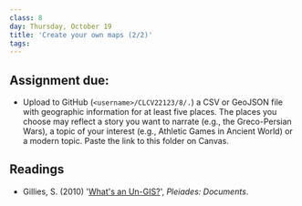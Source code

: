 ```yaml
---
class: 8
day: Thursday, October 19
title: 'Create your own maps (2/2)'
tags: 
---
```


## Assignment due: 
- Upload to GitHub (`<username>/CLCV22123/8/.`) a CSV or GeoJSON file with geographic information for at least five places. The places you choose may reflect a story you want to narrate (e.g., the Greco-Persian Wars), a topic of your interest (e.g., Athletic Games in Ancient World) or a modern topic. Paste the link to this folder on Canvas.

## Readings 
- Gillies, S. (2010) '[What's an Un-GIS?](https://pleiades.stoa.org/docs/papers-and-presentations/whats-an-un-gis)', _Pleiades: Documents_.